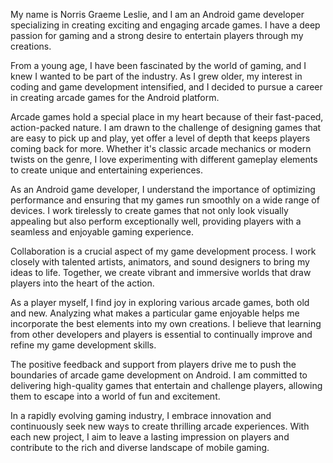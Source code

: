 My name is Norris Graeme Leslie, and I am an Android game developer specializing in creating exciting and engaging arcade games. I have a deep passion for gaming and a strong desire to entertain players through my creations.

From a young age, I have been fascinated by the world of gaming, and I knew I wanted to be part of the industry. As I grew older, my interest in coding and game development intensified, and I decided to pursue a career in creating arcade games for the Android platform.

Arcade games hold a special place in my heart because of their fast-paced, action-packed nature. I am drawn to the challenge of designing games that are easy to pick up and play, yet offer a level of depth that keeps players coming back for more. Whether it's classic arcade mechanics or modern twists on the genre, I love experimenting with different gameplay elements to create unique and entertaining experiences.

As an Android game developer, I understand the importance of optimizing performance and ensuring that my games run smoothly on a wide range of devices. I work tirelessly to create games that not only look visually appealing but also perform exceptionally well, providing players with a seamless and enjoyable gaming experience.

Collaboration is a crucial aspect of my game development process. I work closely with talented artists, animators, and sound designers to bring my ideas to life. Together, we create vibrant and immersive worlds that draw players into the heart of the action.

As a player myself, I find joy in exploring various arcade games, both old and new. Analyzing what makes a particular game enjoyable helps me incorporate the best elements into my own creations. I believe that learning from other developers and players is essential to continually improve and refine my game development skills.

The positive feedback and support from players drive me to push the boundaries of arcade game development on Android. I am committed to delivering high-quality games that entertain and challenge players, allowing them to escape into a world of fun and excitement.

In a rapidly evolving gaming industry, I embrace innovation and continuously seek new ways to create thrilling arcade experiences. With each new project, I aim to leave a lasting impression on players and contribute to the rich and diverse landscape of mobile gaming.
